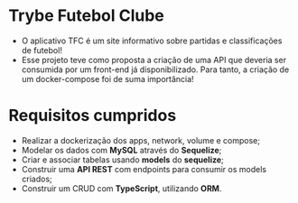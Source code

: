 # Trybe Futebol Clube

- O aplicativo TFC é um site informativo sobre partidas e classificações de futebol!
- Esse projeto teve como proposta a criação de uma API que deveria ser consumida por um front-end já disponibilizado. Para tanto, a criação de um docker-compose foi de suma importância!

# Requisitos cumpridos

- Realizar a dockerização dos apps, network, volume e compose;
- Modelar os dados com **MySQL** através do **Sequelize**;
- Criar e associar tabelas usando **models** do **sequelize**;
- Construir uma **API REST** com endpoints para consumir os models criados;
- Construir um CRUD com **TypeScript**, utilizando **ORM**.
